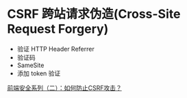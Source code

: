 # CSRF 跨站请求伪造(Cross-Site Request Forgery)

- 验证 HTTP Header Referrer
- 验证码
- SameSite
- 添加 token 验证

[前端安全系列（二）：如何防止CSRF攻击？](https://tech.meituan.com/2018/10/11/fe-security-csrf.html)